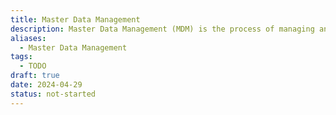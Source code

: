 ```yaml
---
title: Master Data Management
description: Master Data Management (MDM) is the process of managing and maintaining a single, authoritative source of critical business data entities across an organization.
aliases:
  - Master Data Management
tags:
  - TODO
draft: true
date: 2024-04-29
status: not-started
---
```


